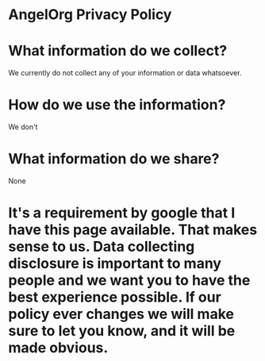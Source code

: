 # AngelOrg Privacy Policy
<h1>What information do we collect?</h1> <p>We currently do not collect any of your information or data whatsoever.</p> <h1>How do we use the information?</h1> <p>We don't</p> <h1>What information do we share?</h1> <p>None</p> <h1>It's a requirement by google that I have this page available. That makes sense to us. Data collecting disclosure is important to many people and we want you to have the best experience possible. If our policy ever changes we will make sure to let you know, and it will be made obvious.</h1>
